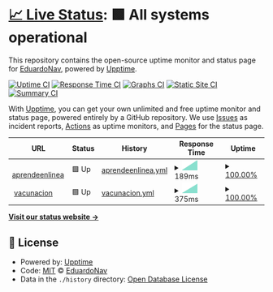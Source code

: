 # [📈 Live Status](https://EDGUS1.github.io/Upptime): <!--live status--> **🟩 All systems operational**

This repository contains the open-source uptime monitor and status page for [EduardoNav](https://EDGUS1.github.io/Upptime), powered by [Upptime](https://github.com/upptime/upptime).

[![Uptime CI](https://github.com/EDGUS1/Upptime/workflows/Uptime%20CI/badge.svg)](https://github.com/EDGUS1/Upptime/actions?query=workflow%3A%22Uptime+CI%22)
[![Response Time CI](https://github.com/EDGUS1/Upptime/workflows/Response%20Time%20CI/badge.svg)](https://github.com/EDGUS1/Upptime/actions?query=workflow%3A%22Response+Time+CI%22)
[![Graphs CI](https://github.com/EDGUS1/Upptime/workflows/Graphs%20CI/badge.svg)](https://github.com/EDGUS1/Upptime/actions?query=workflow%3A%22Graphs+CI%22)
[![Static Site CI](https://github.com/EDGUS1/Upptime/workflows/Static%20Site%20CI/badge.svg)](https://github.com/EDGUS1/Upptime/actions?query=workflow%3A%22Static+Site+CI%22)
[![Summary CI](https://github.com/EDGUS1/Upptime/workflows/Summary%20CI/badge.svg)](https://github.com/EDGUS1/Upptime/actions?query=workflow%3A%22Summary+CI%22)

With [Upptime](https://upptime.js.org), you can get your own unlimited and free uptime monitor and status page, powered entirely by a GitHub repository. We use [Issues](https://github.com/EDGUS1/Upptime/issues) as incident reports, [Actions](https://github.com/EDGUS1/Upptime/actions) as uptime monitors, and [Pages](https://EDGUS1.github.io/Upptime) for the status page.

<!--start: status pages-->
<!-- This summary is generated by Upptime (https://github.com/upptime/upptime) -->
<!-- Do not edit this manually, your changes will be overwritten -->
<!-- prettier-ignore -->
| URL | Status | History | Response Time | Uptime |
| --- | ------ | ------- | ------------- | ------ |
| <img alt="" src="https://favicons.githubusercontent.com/silabo-test.herokuapp.com" height="13"> [aprendeenlinea](https://silabo-test.herokuapp.com/home) | 🟩 Up | [aprendeenlinea.yml](https://github.com/EDGUS1/Upptime/commits/HEAD/history/aprendeenlinea.yml) | <details><summary><img alt="Response time graph" src="./graphs/aprendeenlinea/response-time-week.png" height="20"> 189ms</summary><br><a href="https://EDGUS1.github.io/Upptime/history/aprendeenlinea"><img alt="Response time 189" src="https://img.shields.io/endpoint?url=https%3A%2F%2Fraw.githubusercontent.com%2FEDGUS1%2FUpptime%2FHEAD%2Fapi%2Faprendeenlinea%2Fresponse-time.json"></a><br><a href="https://EDGUS1.github.io/Upptime/history/aprendeenlinea"><img alt="24-hour response time 189" src="https://img.shields.io/endpoint?url=https%3A%2F%2Fraw.githubusercontent.com%2FEDGUS1%2FUpptime%2FHEAD%2Fapi%2Faprendeenlinea%2Fresponse-time-day.json"></a><br><a href="https://EDGUS1.github.io/Upptime/history/aprendeenlinea"><img alt="7-day response time 189" src="https://img.shields.io/endpoint?url=https%3A%2F%2Fraw.githubusercontent.com%2FEDGUS1%2FUpptime%2FHEAD%2Fapi%2Faprendeenlinea%2Fresponse-time-week.json"></a><br><a href="https://EDGUS1.github.io/Upptime/history/aprendeenlinea"><img alt="30-day response time 189" src="https://img.shields.io/endpoint?url=https%3A%2F%2Fraw.githubusercontent.com%2FEDGUS1%2FUpptime%2FHEAD%2Fapi%2Faprendeenlinea%2Fresponse-time-month.json"></a><br><a href="https://EDGUS1.github.io/Upptime/history/aprendeenlinea"><img alt="1-year response time 189" src="https://img.shields.io/endpoint?url=https%3A%2F%2Fraw.githubusercontent.com%2FEDGUS1%2FUpptime%2FHEAD%2Fapi%2Faprendeenlinea%2Fresponse-time-year.json"></a></details> | <details><summary><a href="https://EDGUS1.github.io/Upptime/history/aprendeenlinea">100.00%</a></summary><a href="https://EDGUS1.github.io/Upptime/history/aprendeenlinea"><img alt="All-time uptime 100.00%" src="https://img.shields.io/endpoint?url=https%3A%2F%2Fraw.githubusercontent.com%2FEDGUS1%2FUpptime%2FHEAD%2Fapi%2Faprendeenlinea%2Fuptime.json"></a><br><a href="https://EDGUS1.github.io/Upptime/history/aprendeenlinea"><img alt="24-hour uptime 100.00%" src="https://img.shields.io/endpoint?url=https%3A%2F%2Fraw.githubusercontent.com%2FEDGUS1%2FUpptime%2FHEAD%2Fapi%2Faprendeenlinea%2Fuptime-day.json"></a><br><a href="https://EDGUS1.github.io/Upptime/history/aprendeenlinea"><img alt="7-day uptime 100.00%" src="https://img.shields.io/endpoint?url=https%3A%2F%2Fraw.githubusercontent.com%2FEDGUS1%2FUpptime%2FHEAD%2Fapi%2Faprendeenlinea%2Fuptime-week.json"></a><br><a href="https://EDGUS1.github.io/Upptime/history/aprendeenlinea"><img alt="30-day uptime 100.00%" src="https://img.shields.io/endpoint?url=https%3A%2F%2Fraw.githubusercontent.com%2FEDGUS1%2FUpptime%2FHEAD%2Fapi%2Faprendeenlinea%2Fuptime-month.json"></a><br><a href="https://EDGUS1.github.io/Upptime/history/aprendeenlinea"><img alt="1-year uptime 100.00%" src="https://img.shields.io/endpoint?url=https%3A%2F%2Fraw.githubusercontent.com%2FEDGUS1%2FUpptime%2FHEAD%2Fapi%2Faprendeenlinea%2Fuptime-year.json"></a></details>
| <img alt="" src="https://favicons.githubusercontent.com/amezagacode.herokuapp.com" height="13"> [vacunacion](https://amezagacode.herokuapp.com/) | 🟩 Up | [vacunacion.yml](https://github.com/EDGUS1/Upptime/commits/HEAD/history/vacunacion.yml) | <details><summary><img alt="Response time graph" src="./graphs/vacunacion/response-time-week.png" height="20"> 375ms</summary><br><a href="https://EDGUS1.github.io/Upptime/history/vacunacion"><img alt="Response time 375" src="https://img.shields.io/endpoint?url=https%3A%2F%2Fraw.githubusercontent.com%2FEDGUS1%2FUpptime%2FHEAD%2Fapi%2Fvacunacion%2Fresponse-time.json"></a><br><a href="https://EDGUS1.github.io/Upptime/history/vacunacion"><img alt="24-hour response time 375" src="https://img.shields.io/endpoint?url=https%3A%2F%2Fraw.githubusercontent.com%2FEDGUS1%2FUpptime%2FHEAD%2Fapi%2Fvacunacion%2Fresponse-time-day.json"></a><br><a href="https://EDGUS1.github.io/Upptime/history/vacunacion"><img alt="7-day response time 375" src="https://img.shields.io/endpoint?url=https%3A%2F%2Fraw.githubusercontent.com%2FEDGUS1%2FUpptime%2FHEAD%2Fapi%2Fvacunacion%2Fresponse-time-week.json"></a><br><a href="https://EDGUS1.github.io/Upptime/history/vacunacion"><img alt="30-day response time 375" src="https://img.shields.io/endpoint?url=https%3A%2F%2Fraw.githubusercontent.com%2FEDGUS1%2FUpptime%2FHEAD%2Fapi%2Fvacunacion%2Fresponse-time-month.json"></a><br><a href="https://EDGUS1.github.io/Upptime/history/vacunacion"><img alt="1-year response time 375" src="https://img.shields.io/endpoint?url=https%3A%2F%2Fraw.githubusercontent.com%2FEDGUS1%2FUpptime%2FHEAD%2Fapi%2Fvacunacion%2Fresponse-time-year.json"></a></details> | <details><summary><a href="https://EDGUS1.github.io/Upptime/history/vacunacion">100.00%</a></summary><a href="https://EDGUS1.github.io/Upptime/history/vacunacion"><img alt="All-time uptime 100.00%" src="https://img.shields.io/endpoint?url=https%3A%2F%2Fraw.githubusercontent.com%2FEDGUS1%2FUpptime%2FHEAD%2Fapi%2Fvacunacion%2Fuptime.json"></a><br><a href="https://EDGUS1.github.io/Upptime/history/vacunacion"><img alt="24-hour uptime 100.00%" src="https://img.shields.io/endpoint?url=https%3A%2F%2Fraw.githubusercontent.com%2FEDGUS1%2FUpptime%2FHEAD%2Fapi%2Fvacunacion%2Fuptime-day.json"></a><br><a href="https://EDGUS1.github.io/Upptime/history/vacunacion"><img alt="7-day uptime 100.00%" src="https://img.shields.io/endpoint?url=https%3A%2F%2Fraw.githubusercontent.com%2FEDGUS1%2FUpptime%2FHEAD%2Fapi%2Fvacunacion%2Fuptime-week.json"></a><br><a href="https://EDGUS1.github.io/Upptime/history/vacunacion"><img alt="30-day uptime 100.00%" src="https://img.shields.io/endpoint?url=https%3A%2F%2Fraw.githubusercontent.com%2FEDGUS1%2FUpptime%2FHEAD%2Fapi%2Fvacunacion%2Fuptime-month.json"></a><br><a href="https://EDGUS1.github.io/Upptime/history/vacunacion"><img alt="1-year uptime 100.00%" src="https://img.shields.io/endpoint?url=https%3A%2F%2Fraw.githubusercontent.com%2FEDGUS1%2FUpptime%2FHEAD%2Fapi%2Fvacunacion%2Fuptime-year.json"></a></details>

<!--end: status pages-->

[**Visit our status website →**](https://EDGUS1.github.io/Upptime)

## 📄 License

- Powered by: [Upptime](https://github.com/upptime/upptime)
- Code: [MIT](./LICENSE) © [EduardoNav](https://EDGUS1.github.io/Upptime)
- Data in the `./history` directory: [Open Database License](https://opendatacommons.org/licenses/odbl/1-0/)
